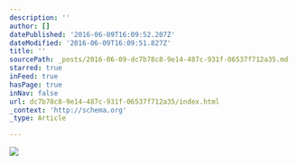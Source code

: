 ```yaml
---
description: ''
author: []
datePublished: '2016-06-09T16:09:52.207Z'
dateModified: '2016-06-09T16:09:51.827Z'
title: ''
sourcePath: _posts/2016-06-09-dc7b78c8-9e14-487c-931f-06537f712a35.md
starred: true
inFeed: true
hasPage: true
inNav: false
url: dc7b78c8-9e14-487c-931f-06537f712a35/index.html
_context: 'http://schema.org'
_type: Article

---
```

![](https://the-grid-user-content.s3-us-west-2.amazonaws.com/1835282e-5cae-40df-ba8f-e34b3178ac22.jpg)